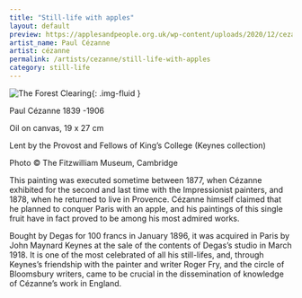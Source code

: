 ```yaml
---
title: "Still-life with apples"
layout: default
preview: https://applesandpeople.org.uk/wp-content/uploads/2020/12/cezanne-apples-still-life.jpg
artist_name: Paul Cézanne
artist: cézanne
permalink: /artists/cezanne/still-life-with-apples
category: still-life
---
```


![The Forest Clearing](https://applesandpeople.org.uk/wp-content/uploads/2020/12/cezanne-apples-still-life.jpg){: .img-fluid }

Paul Cézanne 1839 -1906

Oil on canvas, 19 x 27 cm

Lent by the Provost and Fellows of King’s College (Keynes collection)

Photo © The Fitzwilliam Museum, Cambridge

This painting was executed sometime between 1877, when Cézanne exhibited for the second and last time with the Impressionist painters, and 1878, when he returned to live in Provence. Cézanne himself claimed that he planned to conquer Paris with an apple, and his paintings of this single fruit have in fact proved to be among his most admired works.

Bought by Degas for 100 francs in January 1896, it was acquired in Paris by John Maynard Keynes at the sale of the contents of Degas’s studio in March 1918. It is one of the most celebrated of all his still-lifes, and, through Keynes’s friendship with the painter and writer Roger Fry, and the circle of Bloomsbury writers, came to be crucial in the dissemination of knowledge of Cézanne’s work in England.
